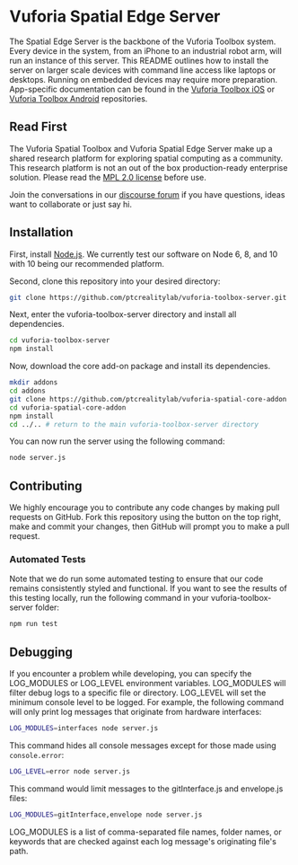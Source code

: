 # Vuforia Spatial Edge Server

The Spatial Edge Server is the backbone of the Vuforia Toolbox system. Every
device in the system, from an iPhone to an industrial robot arm, will run an
instance of this server. This README outlines how to install the server on
larger scale devices with command line access like laptops or desktops. Running
on embedded devices may require more preparation. App-specific documentation
can be found in the [Vuforia Toolbox
iOS](https://github.com/ptcrealitylab/vuforia-toolbox-ios) or [Vuforia Toolbox
Android](https://github.com/ptcrealitylab/vuforia-toolbox-android)
repositories.

## Read First
The Vuforia Spatial Toolbox and Vuforia Spatial Edge Server make up a shared research platform for exploring spatial computing as a community. This research platform is not an out of the box production-ready enterprise solution. Please read the [MPL 2.0 license](LICENSE) before use.

Join the conversations in our [discourse forum](https://forum.spatialtoolbox.vuforia.com) if you have questions, ideas want to collaborate or just say hi.


## Installation

First, install [Node.js](https://nodejs.org/en/). We currently test our
software on Node 6, 8, and 10 with 10 being our recommended platform.

Second, clone this repository into your desired directory:

```bash
git clone https://github.com/ptcrealitylab/vuforia-toolbox-server.git
```

Next, enter the vuforia-toolbox-server directory and install all dependencies.

```bash
cd vuforia-toolbox-server
npm install
```

Now, download the core add-on package and install its dependencies.

```bash
mkdir addons
cd addons
git clone https://github.com/ptcrealitylab/vuforia-spatial-core-addon
cd vuforia-spatial-core-addon
npm install
cd ../.. # return to the main vuforia-toolbox-server directory
```

You can now run the server using the following command:

```bash
node server.js
```

## Contributing

We highly encourage you to contribute any code changes by making pull requests
on GitHub. Fork this repository using the button on the top right, make and
commit your changes, then GitHub will prompt you to make a pull request.

### Automated Tests
Note that we do run some automated testing to ensure that our code remains
consistently styled and functional. If you want to see the results of this
testing locally, run the following command in your vuforia-toolbox-server
folder:

```bash
npm run test
```

## Debugging

If you encounter a problem while developing, you can specify the LOG_MODULES or
LOG_LEVEL environment variables. LOG_MODULES will filter debug logs to a
specific file or directory. LOG_LEVEL will set the minimum console level to be
logged. For example, the following command will only print log messages that
originate from hardware interfaces:

```bash
LOG_MODULES=interfaces node server.js
```

This command hides all console messages except for those made using `console.error`:

```bash
LOG_LEVEL=error node server.js
```

This command would limit messages to the gitInterface.js and envelope.js files:

```bash
LOG_MODULES=gitInterface,envelope node server.js
```

LOG_MODULES is a list of comma-separated file names, folder names, or keywords
that are checked against each log message's originating file's path.

